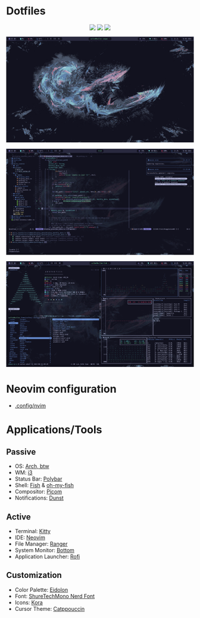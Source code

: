 # Dotfiles

<p align="center">
  <a href="https://github.com/Vallen217/dotfiles/stargazers"><img src="https://img.shields.io/github/stars/Vallen217/dotfiles?color=729ce9&style=for-the-badge&logo=starship&labelColor=12121f"></a>
  <a href="https://github.com/Vallen217/dotfiles/issues"><img src="https://img.shields.io/github/issues/Vallen217/dotfiles?color=da587d&style=for-the-badge&logo=codecov&labelColor=12121f"></a>
  <a href="https://github.com/Vallen217/dotfiles/network/members"><img src="https://img.shields.io/github/forks/Vallen217/dotfiles?color=7fdca9&style=for-the-badge&logo=jfrog-bintray&labelColor=12121f"></a>
</p>

![Alt test](https://github.com/Vallen217/dotfiles/blob/main/screenshots/desktop.png?raw=true)

![Alt test](https://github.com/Vallen217/dotfiles/blob/main/screenshots/neovim_2.png?raw=true)

![Alt test](https://github.com/Vallen217/dotfiles/blob/main/screenshots/terminals.png?raw=true)

# Neovim configuration
- [.config/nvim](https://github.com/Vallen217/dotfiles/tree/main/.config/nvim)

# Applications/Tools

## Passive

- OS: [Arch, btw](https://wiki.archlinux.org/)
- WM: [i3](https://i3wm.org)
- Status Bar: [Polybar](https://github.com/polybar/polybar)
- Shell: [Fish](https://fishshell.com) & [oh-my-fish](https://github.com/oh-my-fish/oh-my-fish)
- Compositor: [Picom](https://github.com/yshui/picom)
- Notifications: [Dunst](https://github.com/dunst-project/dunst)

## Active

- Terminal: [Kitty](https://github.com/kovidgoyal/kitty)
- IDE: [Neovim](https://github.com/neovim/neovim)
- File Manager: [Ranger](https://github.com/ranger/ranger)
- System Monitor: [Bottom](https://github.com/ClementTsang/bottom)
- Application Launcher: [Rofi](https://github.com/davatorium/rofi)

## Customization

- Color Palette: [Eidolon](https://github.com/Vallen217/dotfiles/blob/main/color_palette.md)
- Font: [ShureTechMono Nerd Font](https://github.com/ryanoasis/nerd-fonts/releases/download/v3.1.1/ShareTechMono.zip)
- Icons: [Kora](https://github.com/bikass/kora)
- Cursor Theme: [Catppouccin](https://github.com/catppuccin/cursors)


